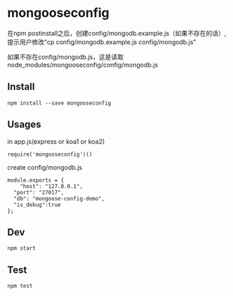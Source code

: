 # mongooseconfig


在npm postinstall之后，创建config/mongodb.example.js（如果不存在的话）,提示用户修改“cp config/mongodb.example.js config/mongodb.js”


如果不存在config/mongodb.js，这是读取node_modules/mongooseconfig/config/mongodb.js


## Install

```
npm install --save mongooseconfig
```

## Usages

in app.js(express or koa1 or koa2)

```
require('mongooseconfig')()
```

create config/mongodb.js

```
module.exports = {
	"host": "127.0.0.1",
  "port": "27017",
  "db": "mongoose-config-demo",
  "is_debug":true
};
```

## Dev

```
npm start
```

## Test

```
npm test
```